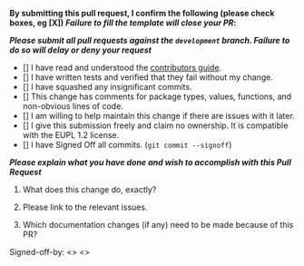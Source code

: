 **By submitting this pull request, I confirm the following (please check boxes, eg [X]) _Failure to fill the template will close your PR_:**

***Please submit all pull requests against the `development` branch. Failure to do so will delay or deny your request***

- [] I have read and understood the [contributors guide](https://github.com/pi-hole/pi-hole/blob/master/CONTRIBUTING.md).
- [] I have written tests and verified that they fail without my change.
- [] I have squashed any insignificant commits.
- [] This change has comments for package types, values, functions, and non-obvious lines of code.
- [] I am willing to help maintain this change if there are issues with it later.
- [] I give this submission freely and claim no ownership. It is compatible with the EUPL 1.2 license.
- [] I have Signed Off all commits. (`git commit --signoff`)

***Please explain what you have done and wish to accomplish with this Pull Request***

1. What does this change do, exactly?

2. Please link to the relevant issues.

3. Which documentation changes (if any) need to be made because of this PR?

Signed-off-by: <<Your Real Name>> <<Your contact email>>
